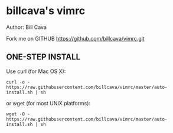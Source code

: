 billcava's vimrc
============
Author: Bill Cava

Fork me on GITHUB  https://github.com/billcava/vimrc.git

ONE-STEP INSTALL
----------------

Use curl (for Mac OS X):

	curl -o - https://raw.githubusercontent.com/billcava/vimrc/master/auto-install.sh | sh

or wget (for most UNIX platforms):

	wget -O - https://raw.githubusercontent.com/billcava/vimrc/master/auto-install.sh | sh

